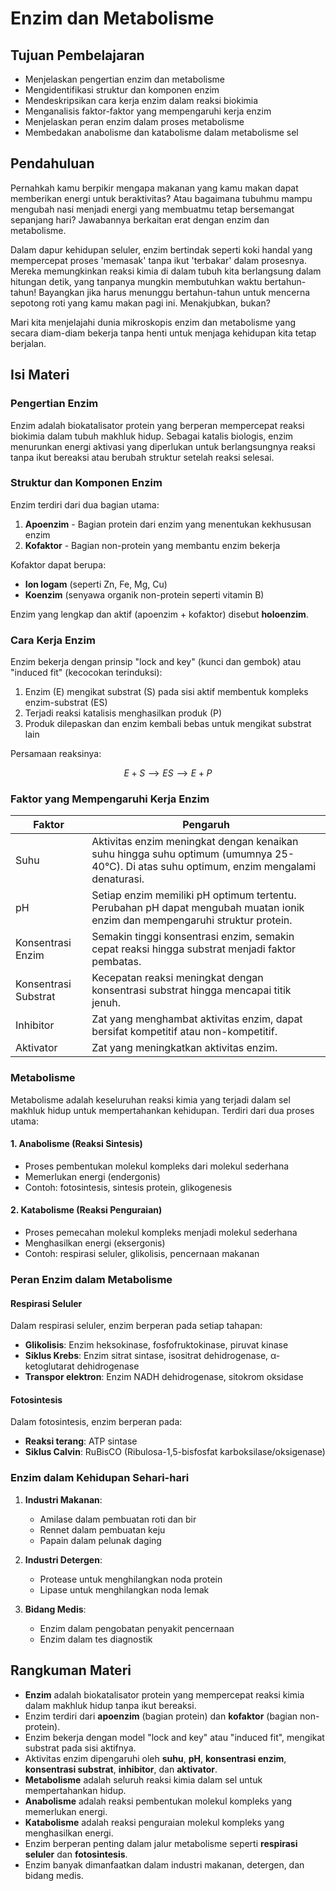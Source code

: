 # Enzim dan Metabolisme

## Tujuan Pembelajaran

- Menjelaskan pengertian enzim dan metabolisme
- Mengidentifikasi struktur dan komponen enzim
- Mendeskripsikan cara kerja enzim dalam reaksi biokimia
- Menganalisis faktor-faktor yang mempengaruhi kerja enzim
- Menjelaskan peran enzim dalam proses metabolisme
- Membedakan anabolisme dan katabolisme dalam metabolisme sel

## Pendahuluan

Pernahkah kamu berpikir mengapa makanan yang kamu makan dapat memberikan energi untuk beraktivitas? Atau bagaimana tubuhmu mampu mengubah nasi menjadi energi yang membuatmu tetap bersemangat sepanjang hari? Jawabannya berkaitan erat dengan enzim dan metabolisme.

Dalam dapur kehidupan seluler, enzim bertindak seperti koki handal yang mempercepat proses 'memasak' tanpa ikut 'terbakar' dalam prosesnya. Mereka memungkinkan reaksi kimia di dalam tubuh kita berlangsung dalam hitungan detik, yang tanpanya mungkin membutuhkan waktu bertahun-tahun! Bayangkan jika harus menunggu bertahun-tahun untuk mencerna sepotong roti yang kamu makan pagi ini. Menakjubkan, bukan?

Mari kita menjelajahi dunia mikroskopis enzim dan metabolisme yang secara diam-diam bekerja tanpa henti untuk menjaga kehidupan kita tetap berjalan.

## Isi Materi

### Pengertian Enzim

Enzim adalah biokatalisator protein yang berperan mempercepat reaksi biokimia dalam tubuh makhluk hidup. Sebagai katalis biologis, enzim menurunkan energi aktivasi yang diperlukan untuk berlangsungnya reaksi tanpa ikut bereaksi atau berubah struktur setelah reaksi selesai.

### Struktur dan Komponen Enzim

Enzim terdiri dari dua bagian utama:

1. **Apoenzim** - Bagian protein dari enzim yang menentukan kekhususan enzim
2. **Kofaktor** - Bagian non-protein yang membantu enzim bekerja

Kofaktor dapat berupa:

- **Ion logam** (seperti Zn, Fe, Mg, Cu)
- **Koenzim** (senyawa organik non-protein seperti vitamin B)

Enzim yang lengkap dan aktif (apoenzim + kofaktor) disebut **holoenzim**.

### Cara Kerja Enzim

Enzim bekerja dengan prinsip "lock and key" (kunci dan gembok) atau "induced fit" (kecocokan terinduksi):

1. Enzim (E) mengikat substrat (S) pada sisi aktif membentuk kompleks enzim-substrat (ES)
2. Terjadi reaksi katalisis menghasilkan produk (P)
3. Produk dilepaskan dan enzim kembali bebas untuk mengikat substrat lain

Persamaan reaksinya:

$$E + S ⟶ ES ⟶ E + P$$

### Faktor yang Mempengaruhi Kerja Enzim

| Faktor | Pengaruh |
|--------|----------|
| Suhu | Aktivitas enzim meningkat dengan kenaikan suhu hingga suhu optimum (umumnya 25-40°C). Di atas suhu optimum, enzim mengalami denaturasi. |
| pH | Setiap enzim memiliki pH optimum tertentu. Perubahan pH dapat mengubah muatan ionik enzim dan mempengaruhi struktur protein. |
| Konsentrasi Enzim | Semakin tinggi konsentrasi enzim, semakin cepat reaksi hingga substrat menjadi faktor pembatas. |
| Konsentrasi Substrat | Kecepatan reaksi meningkat dengan konsentrasi substrat hingga mencapai titik jenuh. |
| Inhibitor | Zat yang menghambat aktivitas enzim, dapat bersifat kompetitif atau non-kompetitif. |
| Aktivator | Zat yang meningkatkan aktivitas enzim. |

### Metabolisme

Metabolisme adalah keseluruhan reaksi kimia yang terjadi dalam sel makhluk hidup untuk mempertahankan kehidupan. Terdiri dari dua proses utama:

#### 1. Anabolisme (Reaksi Sintesis)

- Proses pembentukan molekul kompleks dari molekul sederhana
- Memerlukan energi (endergonis)
- Contoh: fotosintesis, sintesis protein, glikogenesis

#### 2. Katabolisme (Reaksi Penguraian)

- Proses pemecahan molekul kompleks menjadi molekul sederhana
- Menghasilkan energi (eksergonis)
- Contoh: respirasi seluler, glikolisis, pencernaan makanan

### Peran Enzim dalam Metabolisme

#### Respirasi Seluler

Dalam respirasi seluler, enzim berperan pada setiap tahapan:

- **Glikolisis**: Enzim heksokinase, fosfofruktokinase, piruvat kinase
- **Siklus Krebs**: Enzim sitrat sintase, isositrat dehidrogenase, α-ketoglutarat dehidrogenase
- **Transpor elektron**: Enzim NADH dehidrogenase, sitokrom oksidase

#### Fotosintesis

Dalam fotosintesis, enzim berperan pada:

- **Reaksi terang**: ATP sintase
- **Siklus Calvin**: RuBisCO (Ribulosa-1,5-bisfosfat karboksilase/oksigenase)

### Enzim dalam Kehidupan Sehari-hari

1. **Industri Makanan**:
   - Amilase dalam pembuatan roti dan bir
   - Rennet dalam pembuatan keju
   - Papain dalam pelunak daging

2. **Industri Detergen**:
   - Protease untuk menghilangkan noda protein
   - Lipase untuk menghilangkan noda lemak

3. **Bidang Medis**:
   - Enzim dalam pengobatan penyakit pencernaan
   - Enzim dalam tes diagnostik

## Rangkuman Materi

- **Enzim** adalah biokatalisator protein yang mempercepat reaksi kimia dalam makhluk hidup tanpa ikut bereaksi.
- Enzim terdiri dari **apoenzim** (bagian protein) dan **kofaktor** (bagian non-protein).
- Enzim bekerja dengan model "lock and key" atau "induced fit", mengikat substrat pada sisi aktifnya.
- Aktivitas enzim dipengaruhi oleh **suhu**, **pH**, **konsentrasi enzim**, **konsentrasi substrat**, **inhibitor**, dan **aktivator**.
- **Metabolisme** adalah seluruh reaksi kimia dalam sel untuk mempertahankan hidup.
- **Anabolisme** adalah reaksi pembentukan molekul kompleks yang memerlukan energi.
- **Katabolisme** adalah reaksi penguraian molekul kompleks yang menghasilkan energi.
- Enzim berperan penting dalam jalur metabolisme seperti **respirasi seluler** dan **fotosintesis**.
- Enzim banyak dimanfaatkan dalam industri makanan, detergen, dan bidang medis.
